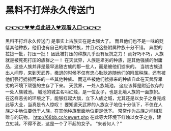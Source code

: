 # 黑料不打烊永久传送门

### <a href="https://github.com/kajuf/hait/issues/1">👉👉👉♥♥点此进入♥观看入口👈👉👉</a>

黑料不打烊永久传送门
是事实上古族实在是太强大了。
    而且他们也不是一味的贬低其他种族，他们也有自己的附属种族，并且对这些附属种族十分不错。
    典型的拉拢一批，打压一批！
    因此被打压的种族几乎没有反抗之力！
    而好巧不巧，人族就是被死死打压的族群之一！
    在天武界，人族是卑劣的种族，是其他强族的附庸品，这些人族并非是最早追随古族的那一批人，而是被他们掳来的。
    当初古族退出人间界，来到天武界，撤退的时候不仅有忠心耿耿追随他们的附属种族，还有被他们强行掳掠而来的一些其他种族。
    而这些被他们掳掠来的种族自此在天武界卑劣的环境下顽强的生存了下来。
    天武界，一处人族城池。
    这应该算是附近仅存的一处人族城池。
    城池的城主名叫红烛，是一位女子，也是北境人族的一面旗帜。
    在这样恶劣的环境之下，能够扛起大旗，立下人族之城，尤其还是以女子之身完成此等大业，当真是令人惊叹！
    要知道天武界的人族女子地位十分低下，不仅在人族之中地位要低于人族，在其他种族里面地位更是低下。
    常常作为古族之间相互赠与的玩物。
    http://68bb.cc/cewert.php
    在此等大环境下红烛以女子之身，建立虹城，不得不说，这是一个了不起的女子。
    “来者何人？”
